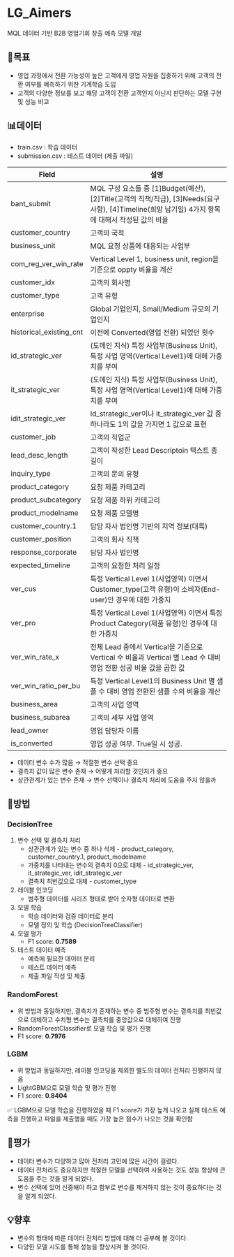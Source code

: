 # LG_Aimers
MQL 데이터 기반 B2B 영업기회 창출 예측 모델 개발


## 📌목표

- 영업 과정에서 전환 가능성이 높은 고객에게 영업 자원을 집중하기 위해 고객의 전환 여부를 예측하기 위한 기계학습 도입
- 고객의 다양한 정보를 보고 해당 고객이 전환 고객인지 아닌지 판단하는 모델 구현 및 성능 비교

## 📊데이터

- train.csv : 학습 데이터
- submission.csv : 테스트 데이터 (제출 파일)

| Field | 설명 |
| --- | --- |
| bant_submit | MQL 구성 요소들 중 [1]Budget(예산), [2]Title(고객의 직책/직급), [3]Needs(요구사항), [4]Timeline(희망 납기일) 4가지 항목에 대해서 작성된 값의 비율 |
| customer_country | 고객의 국적 |
| business_unit | MQL 요청 상품에 대응되는 사업부 |
| com_reg_ver_win_rate | Vertical Level 1, business unit, region을 기준으로 oppty 비율을 계산 |
| customer_idx | 고객의 회사명 |
| customer_type | 고객 유형 |
| enterprise | Global 기업인지, Small/Medium 규모의 기업인지 |
| historical_existing_cnt | 이전에 Converted(영업 전환) 되었던 횟수 |
| id_strategic_ver | (도메인 지식) 특정 사업부(Business Unit), 특정 사업 영역(Vertical Level1)에 대해 가중치를 부여 |
| it_strategic_ver | (도메인 지식) 특정 사업부(Business Unit), 특정 사업 영역(Vertical Level1)에 대해 가중치를 부여 |
| idit_strategic_ver | Id_strategic_ver이나 it_strategic_ver 값 중 하나라도 1의 값을 가지면 1 값으로 표현 |
| customer_job | 고객의 직업군 |
| lead_desc_length | 고객이 작성한 Lead Descriptoin 텍스트 총 길이 |
| inquiry_type | 고객의 문의 유형 |
| product_category | 요청 제품 카테고리 |
| product_subcategory | 요청 제품 하위 카테고리 |
| product_modelname | 요청 제품 모델명 |
| customer_country.1 | 담당 자사 법인명 기반의 지역 정보(대륙) |
| customer_position | 고객의 회사 직책 |
| response_corporate | 담당 자사 법인명 |
| expected_timeline | 고객의 요청한 처리 일정 |
| ver_cus | 특정 Vertical Level 1(사업영역) 이면서 Customer_type(고객 유형)이 소비자(End-user)인 경우에 대한 가중치 |
| ver_pro | 특정 Vertical Level 1(사업영역) 이면서 특정 Product Category(제품 유형)인 경우에 대한 가중치 |
| ver_win_rate_x | 전체 Lead 중에서 Vertical을 기준으로 Vertical 수 비율과 Vertical 별 Lead 수 대비 영업 전환 성공 비율 값을 곱한 값 |
| ver_win_ratio_per_bu | 특정 Vertical Level1의 Business Unit 별 샘플 수 대비 영업 전환된 샘플 수의 비율을 계산 |
| business_area | 고객의 사업 영역 |
| business_subarea | 고객의 세부 사업 영역 |
| lead_owner | 영업 담당자 이름 |
| is_converted | 영업 성공 여부. True일 시 성공. |
- 데이터 변수 수가 많음 → 적절한 변수 선택 중요
- 결측치 값이 많은 변수 존재 → 어떻게 처리할 것인지가 중요
- 상관관계가 있는 변수 존재 → 변수 선택이나 결측치 처리에 도움을 주지 않을까

## 🧐방법

### DecisionTree

1. 변수 선택 및 결측치 처리
    - 상관관계가 있는 변수 중 하나 삭제 - product_category, customer_country.1, product_modelname
    - 가중치를 나타내는 변수의 결측치 0으로 대체 - id_strategic_ver, it_strategic_ver, idit_strategic_ver
    - 결측치 최빈값으로 대체 - customer_type
2. 레이블 인코딩
    - 범주형 데이터를 시리즈 형태로 받아 숫자형 데이터로 변환
3. 모델 학습
    - 학습 데이터와 검증 데이터로 분리
    - 모델 정의 및 학습 (DecisionTreeClassifier)
4. 모델 평가
    - F1 score: **0.7589**
5. 테스트 데이터 예측
    - 예측에 필요한 데이터 분리
    - 테스트 데이터 예측
    - 제출 파일 작성 및 제출

### RandomForest

- 위 방법과 동일하지만, 결측치가 존재하는 변수 중 범주형 변수는 결측치를 최빈값으로 대체하고 수치형 변수는 결측치를 중앙값으로 대체하여 진행
- RandomForestClassifier로 모델 학습 및 평가 진행
- F1 score: **0.7976**

### LGBM

- 위 방법과 동일하지만, 레이블 인코딩을 제외한 별도의 데이터 전처리 진행하지 않음
- LightGBM으로 모델 학습 및 평가 진행
- F1 score: **0.8404**

✅ LGBM으로 모델 학습을 진행하였을 때 F1 score가 가장 높게 나오고 실제 테스트 예측을 진행하고 파일을 제출했을 때도 가장 높은 점수가 나오는 것을 확인함

## 💬평가

- 데이터 변수가 다양하고 많아 전처리 고민에 많은 시간이 걸렸다.
- 데이터 전처리도 중요하지만 적절한 모델을 선택하여 사용하는 것도 성능 향상에 큰 도움을 주는 것을 알게 되었다.
- 변수 선택에 있어 신중해야 하고 함부로 변수를 제거하지 않는 것이 중요하다는 것을 알게 되었다.

## 💡향후

- 변수의 형태에 따른 데이터 전처리 방법에 대해 더 공부해 볼 것이다.
- 다양한 모델 시도를 통해 성능을 향상시켜 볼 것이다.
